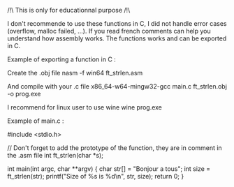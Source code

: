 /!\ This is only for educationnal purpose /!\

I don't recommende to use these functions in C, I did not handle error cases (overflow, malloc failed, ...).
If you read french comments can help you understand how assembly works.
The functions works and can be exported in C.

Example of exporting a function in C :

Create the .obj file
nasm -f win64 ft_strlen.asm

And compile with your .c file
x86_64-w64-mingw32-gcc main.c ft_strlen.obj -o prog.exe

I recommend for linux user to use wine
wine prog.exe

Example of main.c :

#include <stdio.h>

// Don't forget to add the prototype of the function, they are in comment in the .asm file
int ft_strlen(char *s);

int main(int argc, char **argv)
{
  char str[] = "Bonjour a tous";
  int size = ft_strlen(str);
  printf("Size of %s is %d\n", str, size);
  return 0;
}
